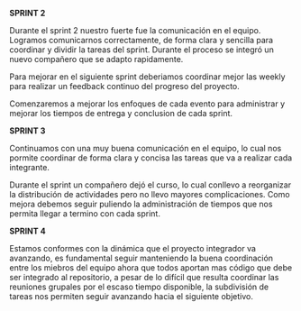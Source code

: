 **SPRINT 2**

Durante el sprint 2 nuestro fuerte fue la comunicación en el equipo. Logramos comunicarnos correctamente, de forma clara y sencilla para coordinar y dividir la tareas del sprint. Durante el proceso se integró un nuevo compañero que se adapto rapidamente.


Para mejorar en el siguiente sprint deberiamos coordinar mejor las weekly para realizar un feedback continuo del progreso del proyecto.


Comenzaremos a mejorar los enfoques de cada evento para administrar y mejorar los tiempos de entrega y conclusion de cada sprint.


**SPRINT 3**

Continuamos con una muy buena comunicación en el equipo, lo cual nos pormite coordinar de forma clara y concisa las tareas que va a realizar cada integrante.


Durante el sprint un compañero dejó el curso, lo cual conllevo a reorganizar la distribución de actividades pero no llevo mayores complicaciones. Como mejora debemos seguir puliendo la administración de tiempos que nos permita llegar a termino con cada sprint.


**SPRINT 4**

Estamos conformes con la dinámica que el proyecto integrador va avanzando, es fundamental seguir manteniendo la buena coordinación entre los miebros del equipo ahora que todos aportan mas código que debe ser integrado al repositorio, a pesar de lo difícil que resulta coordinar las reuniones grupales por el escaso tiempo disponible, la subdivisión de tareas nos permiten seguir avanzando hacia el siguiente objetivo.
